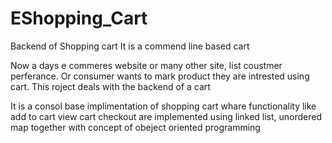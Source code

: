 # EShopping_Cart
Backend of Shopping cart 
It is a commend line based cart 

Now a days e commeres website or many other site, list coustmer perferance.
Or consumer wants to mark product they are intrested using cart.
This roject deals with the backend of a cart

It is a consol base implimentation of shopping cart
whare functionality like
  add to cart 
  view cart 
  checkout 
are implemented using linked list, unordered map together with concept of obeject oriented programming
